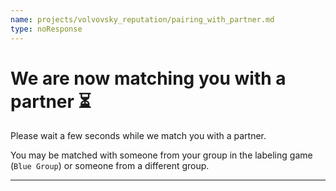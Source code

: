 ```yaml
---
name: projects/volvovsky_reputation/pairing_with_partner.md
type: noResponse
---
```


# We are now matching you with a partner ⏳

Please wait a few seconds while we match you with a partner.

You may be matched with someone from your group in the labeling game (`Blue Group`) or someone from a different group.

---
